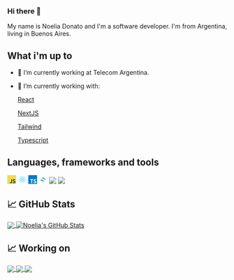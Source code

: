 ### Hi there 👋

My name is Noelia Donato and I'm a software developer. I'm from Argentina, living in Buenos Aires. 


## What i'm up to

- 🔭 I’m currently working at Telecom Argentina.
- 🌱 I’m currently working with:
 
  [React](https://reactjs.org)
  
  [NextJS](https://nextjs.org/)
  
  [Tailwind](https://tailwindcss.com/)
  
  [Typescript](https://www.typescriptlang.org/)

## Languages, frameworks and tools
<code><img height="20" src="https://raw.githubusercontent.com/github/explore/80688e429a7d4ef2fca1e82350fe8e3517d3494d/topics/javascript/javascript.png"></code>
<code><img height="20" src="https://raw.githubusercontent.com/github/explore/80688e429a7d4ef2fca1e82350fe8e3517d3494d/topics/react/react.png"></code>
<code><img height="20" src="https://raw.githubusercontent.com/github/explore/80688e429a7d4ef2fca1e82350fe8e3517d3494d/topics/typescript/typescript.png"></code>
<code><img height="20" src="https://raw.githubusercontent.com/github/explore/80688e429a7d4ef2fca1e82350fe8e3517d3494d/topics/tailwind/tailwind.png"></code>
<code><img height="20" src="https://upload.wikimedia.org/wikipedia/commons/e/ee/.NET_Core_Logo.svg"></code>
<code><img height="20" src="https://avatars.githubusercontent.com/u/49996085?s=200&v=4"></code>

## &#x1f4c8; GitHub Stats

<a href="https://github.com/nsdonato/nsdonato">
  <img align="center" src="https://github-readme-stats.vercel.app/api/top-langs/?username=nsdonato&hide=java,html,tex&title_color=70a5fd&text_color=38bdae&icon_color=bf91f3&bg_color=1a1b27&langs_count=3" />
</a>
<a href="https://github.com/nsdonato/nsdonato">
  <img align="center" src="https://github-readme-stats.vercel.app/api?username=nsdonato&show_icons=true&line_height=27&count_private=true&title_color=70a5fd&text_color=38bdae&icon_color=bf91f3&bg_color=1a1b27&theme=tokyonight" alt="Noelia's GitHub Stats" />
</a>

## &#x1f4c8; Working on

<a href="https://github.com/nsdonato/vamoacodear_portfolio">
  <img align="center" src="https://github-readme-stats.vercel.app/api/pin/?username=nsdonato&repo=vamoacodear_portfolio&title_color=70a5fd&text_color=38bdae&icon_color=bf91f3&bg_color=1a1b27" />
</a>

<a href="https://github.com/nsdonato/vamoacodear_todofour">
  <img align="center" src="https://github-readme-stats.vercel.app/api/pin/?username=nsdonato&repo=vamoacodear_todofour&title_color=70a5fd&text_color=38bdae&icon_color=bf91f3&bg_color=1a1b27" />
</a>

<a href="https://github.com/nsdonato/planets_facts">
  <img align="center" src="https://github-readme-stats.vercel.app/api/pin/?username=nsdonato&repo=planets_facts&title_color=70a5fd&text_color=38bdae&icon_color=bf91f3&bg_color=1a1b27" />
</a>


[1.1]: http://i.imgur.com/0o48UoR.png (github icon with padding)

<!-- icons without padding -->

[1.2]: http://i.imgur.com/9I6NRUm.png (github icon without padding)
[2.2]: https://raw.githubusercontent.com/nsdonato/nsdonato/master/linkedin-3-16.png (LinkedIn icon without padding)


<!-- links to your social media accounts -->

[1]: https://github.com/nsdonato
[2]: https://www.linkedin.com/in/nsdonato/

<!-- Resources -->
<!-- Icons: https://simpleicons.org/ -->
<!-- GitHub Stats: https://github.com/anuraghazra/github-readme-stats -->
<!-- Emojis: https://emojipedia.org/emoji/ -->
<!-- HTML Emojis: https://www.fileformat.info/index.htm -->
<!-- Shields: https://shields.io/ -->
<!-- Awesome GitHub Profile README: https://github.com/abhisheknaiidu/awesome-github-profile-readme -->
